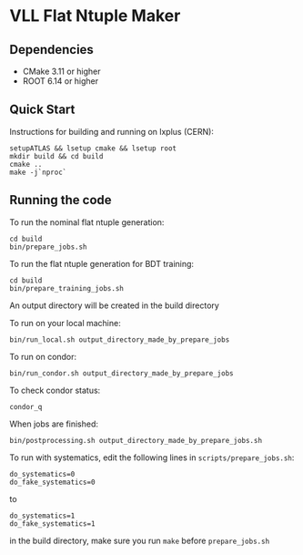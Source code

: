 # VLL Flat Ntuple Maker

## Dependencies
* CMake 3.11 or higher
* ROOT 6.14 or higher

## Quick Start

Instructions for building and running on lxplus (CERN):

```
setupATLAS && lsetup cmake && lsetup root
mkdir build && cd build
cmake ..
make -j`nproc`
```

## Running the code
To run the nominal flat ntuple generation:
```
cd build
bin/prepare_jobs.sh
```

To run the flat ntuple generation for BDT training:
```
cd build
bin/prepare_training_jobs.sh
```

An output directory will be created in the build directory

To run on your local machine:
```
bin/run_local.sh output_directory_made_by_prepare_jobs
```

To run on condor:
```
bin/run_condor.sh output_directory_made_by_prepare_jobs
```

To check condor status:
```
condor_q
```

When jobs are finished:
```
bin/postprocessing.sh output_directory_made_by_prepare_jobs.sh
```

To run with systematics, edit the following lines in `scripts/prepare_jobs.sh`:
```
do_systematics=0
do_fake_systematics=0
```
to
```
do_systematics=1
do_fake_systematics=1
```
in the build directory, make sure you run `make` before `prepare_jobs.sh`
